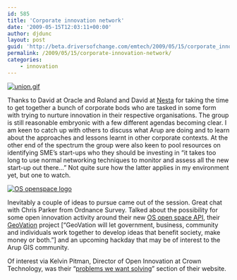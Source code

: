 ```yaml
---
id: 585
title: 'Corporate innovation network'
date: '2009-05-15T12:03:11+00:00'
author: djdunc
layout: post
guid: 'http://beta.driversofchange.com/emtech/2009/05/15/corporate_innovation_network/'
permalink: /2009/05/15/corporate-innovation-network/
categories:
    - innovation
---
```


[![union.gif](https://i0.wp.com/www.driversofchange.com/wp-content/uploads/mt-old/emtech/images/union.gif?resize=404%2C115)](http://www.unionclub.co.uk/)

Thanks to David at Oracle and Roland and David at [Nesta](http://blogs.nesta.org.uk/) for taking the time to get together a bunch of corporate bods who are tasked in some form with trying to nurture innovation in their respective organisations. The group is still reasonable embryonic with a few different agendas becoming clear. I am keen to catch up with others to discuss what Arup are doing and to learn about the approaches and lessons learnt in other corporate contexts. At the other end of the spectrum the group were also keen to pool resources on identifying SME’s start-ups who they should be investing in “it takes too long to use normal networking techniques to monitor and assess all the new start-up out there…” Not quite sure how the latter applies in my environment yet, but one to watch.

[![OS openspace logo](https://i0.wp.com/openspace.ordnancesurvey.co.uk/images/openspace-logo.jpg?w=1170)](http://openspace.ordnancesurvey.co.uk/openspace/)

Inevitably a couple of ideas to pursue came out of the session. Great chat with Chris Parker from Ordnance Survey. Talked about the possibility for some open innovation activity around their new [OS open space API](http://openspace.ordnancesurvey.co.uk/openspace/), their [GeoVation](http://geovation.ordnancesurvey.co.uk/) project \[“GeoVation will let government, business, community and individuals work together to develop ideas that benefit society, make money or both.”\] and an upcoming hackday that may be of interest to the Arup GIS community.

Of interest via Kelvin Pitman, Director of Open Innovation at Crown Technology, was their “[problems we want solving](http://www.crowncork.com/innovation/interest.php)” section of their website.
